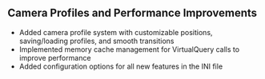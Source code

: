 ## Camera Profiles and Performance Improvements

- Added camera profile system with customizable positions, saving/loading profiles, and smooth transitions
- Implemented memory cache management for VirtualQuery calls to improve performance
- Added configuration options for all new features in the INI file
